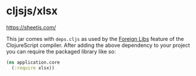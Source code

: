 # cljsjs/xlsx

https://sheetjs.com/

This jar comes with `deps.cljs` as used by the [Foreign Libs][flibs] feature
of the ClojureScript compiler. After adding the above dependency to your project
you can require the packaged library like so:

```clojure
(ns application.core
  (:require xlsx))
```

[flibs]: https://clojurescript.org/reference/packaging-foreign-deps

